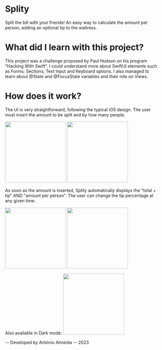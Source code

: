# Splity
Split the bill with your friends! 
An easy way to calculate the amount per person, adding an optional tip to the waitress.

# What did I learn with this project?
This project was a challenge proposed by Paul Hudson on his program "Hacking With Swift".
I could understand more about SwiftUI elements such as Forms; Sections; Text Input and Keyboard options. I also managed to learn about @State and @FocusState variables and their role on Views.

# How does it work?
The UI is very straightforward, following the typical iOS design.
The user must insert the amount to be split and by how many people.

<img src="https://user-images.githubusercontent.com/123912438/230910529-57be0255-69b4-4cd8-993d-93247faea742.png" width="200" /> <img src="https://user-images.githubusercontent.com/123912438/230910608-19b4a517-7c13-4bda-997c-f9cd1051627a.png" width="200" />

As soon as the amount is inserted, Splity automatically displays the "total + tip" AND "amount per person". The user can change the tip percentage at any given time.

<img src="https://user-images.githubusercontent.com/123912438/230915191-a9fb7b8a-133b-4e3c-a6d3-a77d6b44220c.png" width="200" /> <img src="https://user-images.githubusercontent.com/123912438/230910679-8a1473b4-2e93-4850-99bc-45a1cf82c9ac.png" width="200" />

Also available in Dark mode:
<img src="https://user-images.githubusercontent.com/123912438/230916232-6ca52b70-47a9-469b-af4c-22a8f0040214.png" width="200" />

-- Developed by António Almeida -- 2023
